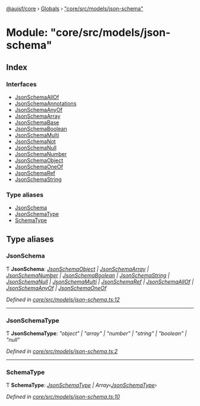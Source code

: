 [@aujsf/core](../README.md) › [Globals](../globals.md) › ["core/src/models/json-schema"](_core_src_models_json_schema_.md)

# Module: "core/src/models/json-schema"

## Index

### Interfaces

* [JsonSchemaAllOf](../interfaces/_core_src_models_json_schema_.jsonschemaallof.md)
* [JsonSchemaAnnotations](../interfaces/_core_src_models_json_schema_.jsonschemaannotations.md)
* [JsonSchemaAnyOf](../interfaces/_core_src_models_json_schema_.jsonschemaanyof.md)
* [JsonSchemaArray](../interfaces/_core_src_models_json_schema_.jsonschemaarray.md)
* [JsonSchemaBase](../interfaces/_core_src_models_json_schema_.jsonschemabase.md)
* [JsonSchemaBoolean](../interfaces/_core_src_models_json_schema_.jsonschemaboolean.md)
* [JsonSchemaMulti](../interfaces/_core_src_models_json_schema_.jsonschemamulti.md)
* [JsonSchemaNot](../interfaces/_core_src_models_json_schema_.jsonschemanot.md)
* [JsonSchemaNull](../interfaces/_core_src_models_json_schema_.jsonschemanull.md)
* [JsonSchemaNumber](../interfaces/_core_src_models_json_schema_.jsonschemanumber.md)
* [JsonSchemaObject](../interfaces/_core_src_models_json_schema_.jsonschemaobject.md)
* [JsonSchemaOneOf](../interfaces/_core_src_models_json_schema_.jsonschemaoneof.md)
* [JsonSchemaRef](../interfaces/_core_src_models_json_schema_.jsonschemaref.md)
* [JsonSchemaString](../interfaces/_core_src_models_json_schema_.jsonschemastring.md)

### Type aliases

* [JsonSchema](_core_src_models_json_schema_.md#jsonschema)
* [JsonSchemaType](_core_src_models_json_schema_.md#jsonschematype)
* [SchemaType](_core_src_models_json_schema_.md#schematype)

## Type aliases

###  JsonSchema

Ƭ **JsonSchema**: *[JsonSchemaObject](../interfaces/_core_src_models_json_schema_.jsonschemaobject.md) | [JsonSchemaArray](../interfaces/_core_src_models_json_schema_.jsonschemaarray.md) | [JsonSchemaNumber](../interfaces/_core_src_models_json_schema_.jsonschemanumber.md) | [JsonSchemaBoolean](../interfaces/_core_src_models_json_schema_.jsonschemaboolean.md) | [JsonSchemaString](../interfaces/_core_src_models_json_schema_.jsonschemastring.md) | [JsonSchemaNull](../interfaces/_core_src_models_json_schema_.jsonschemanull.md) | [JsonSchemaMulti](../interfaces/_core_src_models_json_schema_.jsonschemamulti.md) | [JsonSchemaRef](../interfaces/_core_src_models_json_schema_.jsonschemaref.md) | [JsonSchemaAllOf](../interfaces/_core_src_models_json_schema_.jsonschemaallof.md) | [JsonSchemaAnyOf](../interfaces/_core_src_models_json_schema_.jsonschemaanyof.md) | [JsonSchemaOneOf](../interfaces/_core_src_models_json_schema_.jsonschemaoneof.md)*

*Defined in [core/src/models/json-schema.ts:12](https://github.com/jbockle/au-jsonschema-form/blob/edb7bd4/packages/core/src/models/json-schema.ts#L12)*

___

###  JsonSchemaType

Ƭ **JsonSchemaType**: *"object" | "array" | "number" | "string" | "boolean" | "null"*

*Defined in [core/src/models/json-schema.ts:2](https://github.com/jbockle/au-jsonschema-form/blob/edb7bd4/packages/core/src/models/json-schema.ts#L2)*

___

###  SchemaType

Ƭ **SchemaType**: *[JsonSchemaType](_core_src_models_json_schema_.md#jsonschematype) | Array‹[JsonSchemaType](_core_src_models_json_schema_.md#jsonschematype)›*

*Defined in [core/src/models/json-schema.ts:10](https://github.com/jbockle/au-jsonschema-form/blob/edb7bd4/packages/core/src/models/json-schema.ts#L10)*
